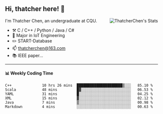 ## Hi, thatcher here! :wave:

<img align="right" src="https://github-readme-stats.vercel.app/api?username=thatcherchen&title_color=333&text_color=777" alt="ThatcherChen's Stats" >

I'm Thatcher Chen, an undergraduate at CQU.

- :hammer_and_pick:  C / C++ / Python / Java / C# 
- :seedling:  Major in IoT Engineering
- :pencil2: START-Database
- :mailbox: thatcherchen@163.com
- :books: IEEE paper...

---

#### :bar_chart: Weekly Coding Time

<!--START_SECTION:waka-->

```text
C++              10 hrs 26 mins  █████████████████████▒░░░   85.10 %
Scala            48 mins         █▓░░░░░░░░░░░░░░░░░░░░░░░   06.53 %
YAML             31 mins         █░░░░░░░░░░░░░░░░░░░░░░░░   04.25 %
XML              15 mins         ▓░░░░░░░░░░░░░░░░░░░░░░░░   02.12 %
Java             7 mins          ▒░░░░░░░░░░░░░░░░░░░░░░░░   00.98 %
Markdown         4 mins          ░░░░░░░░░░░░░░░░░░░░░░░░░   00.63 %
```

<!--END_SECTION:waka-->
